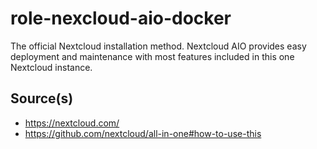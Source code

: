 # role-nexcloud-aio-docker
The official Nextcloud installation method. Nextcloud AIO provides easy deployment and maintenance with most features included in this one Nextcloud instance.

## Source(s)
- https://nextcloud.com/
- https://github.com/nextcloud/all-in-one#how-to-use-this

